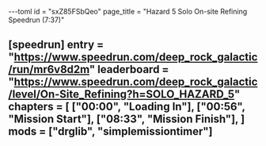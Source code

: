 ---toml
id = "sxZ85FSbQeo"
page_title = "Hazard 5 Solo On-site Refining Speedrun (7:37)"

[speedrun]
entry = "https://www.speedrun.com/deep_rock_galactic/run/mr6v8d2m"
leaderboard = "https://www.speedrun.com/deep_rock_galactic/level/On-Site_Refining?h=SOLO_HAZARD_5"
chapters = [
  ["00:00", "Loading In"],
  ["00:56", "Mission Start"],
  ["08:33", "Mission Finish"],
]
mods = ["drglib", "simplemissiontimer"]
---
